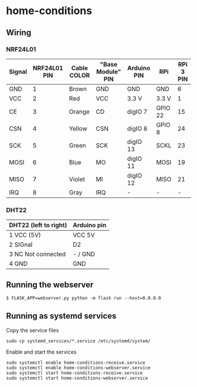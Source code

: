 # home-conditions

## Wiring

### NRF24L01

Signal | NRF24L01 PIN | Cable COLOR | "Base Module" PIN | Arduino PIN | RPi | RPi 3 PIN
--|--|--|--|--|--|--
GND  | 1 | Brown  | GND | GND      | GND     | 6
VCC  | 2 | Red    | VCC | 3.3 V    | 3.3 V   | 1
CE   | 3 | Orange | CD  | digIO 7  | GPIO 22 | 15
CSN  | 4 | Yellow | CSN | digIO 8  | GPIO 8  | 24
SCK  | 5 | Green  | SCK | digIO 13 | SCKL    | 23
MOSI | 6 | Blue   | MO  | digIO 11 | MOSI    | 19
MISO | 7 | Violet | MI  | digIO 12 | MISO    | 21
IRQ  | 8 | Gray   | IRQ | -        | -       | -

### DHT22

DHT22 (left to right) | Arduino pin
--|--
1 VCC (5V)         | VCC 5V
2 SIGnal           | D2
3 NC Not connected | - / GND
4 GND              | GND



## Running the webserver

```
$ FLASK_APP=webserver.py python -m flask run --host=0.0.0.0
```

## Running as systemd services

Copy the service files

```
sudo cp systemd_services/*.service /etc/systemd/system/
```

Enable and start the services

```
sudo systemctl enable home-conditions-receive.service
sudo systemctl enable home-conditions-webserver.service
sudo systemctl start home-conditions-receive.service
sudo systemctl start home-conditions-webserver.service
```
